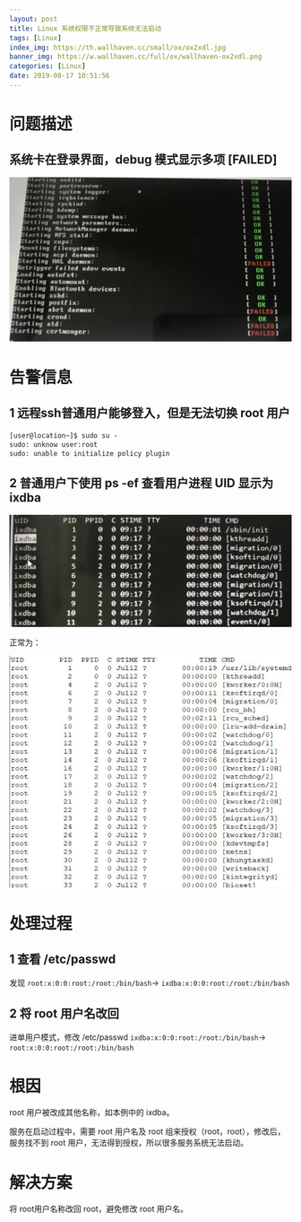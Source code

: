 ```yaml
---
layout: post
title: Linux 系统权限不正常导致系统无法启动
tags: [Linux]
index_img: https://th.wallhaven.cc/small/ox/ox2xdl.jpg
banner_img: https://w.wallhaven.cc/full/ox/wallhaven-ox2xdl.png
categories: [Linux]
date: 2019-08-17 10:51:56
---
```

# 问题描述

##  系统卡在登录界面，debug 模式显示多项 [FAILED]

![](/img/linux_sys_root_bad/linux_sys_root_bad_1.jpg)

<!-- more -->

# 告警信息
## 1 远程ssh普通用户能够登入，但是无法切换 root 用户

```
[user@location~]$ sudo su -
sudo: unknow user:root
sudo: unable to initialize policy plugin
```

## 2 普通用户下使用 ps -ef 查看用户进程 UID 显示为 ixdba

![](/img/linux_sys_root_bad/linux_sys_root_bad_2.jpg)

正常为：

![](/img/linux_sys_root_bad/linux_sys_root_bad_3.jpg)



# 处理过程

## 1 查看 /etc/passwd

发现 `root:x:0:0:root:/root:/bin/bash`-> `ixdba:x:0:0:root:/root:/bin/bash`

## 2 将 root 用户名改回

进单用户模式，修改  /etc/passwd `ixdba:x:0:0:root:/root:/bin/bash`-> `root:x:0:0:root:/root:/bin/bash`

# 根因

root 用户被改成其他名称，如本例中的 ixdba。

服务在启动过程中，需要 root 用户名及 root 组来授权（root，root），修改后，服务找不到 root 用户，无法得到授权，所以很多服务系统无法启动。

# 解决方案

将 root用户名称改回 root，避免修改 root 用户名。